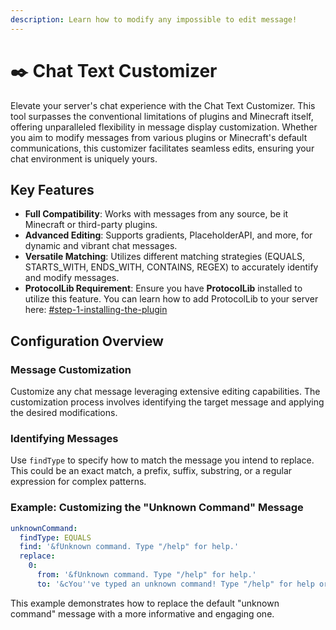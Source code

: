 ```yaml
---
description: Learn how to modify any impossible to edit message!
---
```


# ✒️ Chat Text Customizer

Elevate your server's chat experience with the Chat Text Customizer. This tool surpasses the conventional limitations of plugins and Minecraft itself, offering unparalleled flexibility in message display customization. Whether you aim to modify messages from various plugins or Minecraft's default communications, this customizer facilitates seamless edits, ensuring your chat environment is uniquely yours.

## Key Features

* **Full Compatibility**: Works with messages from any source, be it Minecraft or third-party plugins.
* **Advanced Editing**: Supports gradients, PlaceholderAPI, and more, for dynamic and vibrant chat messages.
* **Versatile Matching**: Utilizes different matching strategies (EQUALS, STARTS\_WITH, ENDS\_WITH, CONTAINS, REGEX) to accurately identify and modify messages.
* **ProtocolLib Requirement**: Ensure you have **ProtocolLib** installed to utilize this feature. You can learn how to add ProtocolLib to your server here: [#step-1-installing-the-plugin](../first-install.md#step-1-installing-the-plugin "mention")

## Configuration Overview

### Message Customization

Customize any chat message leveraging extensive editing capabilities. The customization process involves identifying the target message and applying the desired modifications.

### **Identifying Messages**

Use `findType` to specify how to match the message you intend to replace. This could be an exact match, a prefix, suffix, substring, or a regular expression for complex patterns.

### **Example: Customizing the "Unknown Command" Message**

```yaml
unknownCommand:
  findType: EQUALS
  find: '&fUnknown command. Type "/help" for help.'
  replace:
    0:
      from: '&fUnknown command. Type "/help" for help.'
      to: '&cYou''ve typed an unknown command! Type "/help" for help or use "/discord" to join our Discord server!'
```

This example demonstrates how to replace the default "unknown command" message with a more informative and engaging one.


